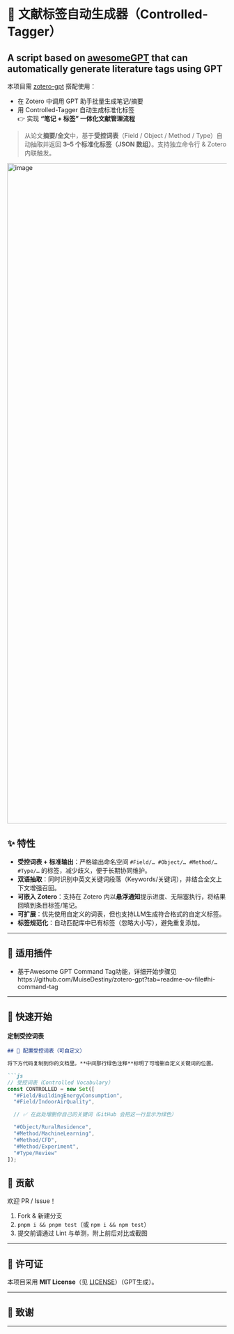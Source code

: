 # 🔖 文献标签自动生成器（Controlled-Tagger）
**A script based on [awesomeGPT](https://github.com/MuiseDestiny/zotero-gpt) that can automatically generate literature tags using GPT**
---
本项目需 [zotero-gpt](https://github.com/MuiseDestiny/zotero-gpt) 搭配使用：
- 在 Zotero 中调用 GPT 助手批量生成笔记/摘要  
- 用 Controlled-Tagger 自动生成标准化标签  
👉 实现 **“笔记 + 标签” 一体化文献管理流程**

> 从论文**摘要/全文**中，基于**受控词表**（Field / Object / Method / Type）自动抽取并返回 **3–5 个标准化标签（JSON 数组）**。支持独立命令行 & Zotero 内联触发。

<img width="2639" height="1517" alt="image" src="https://github.com/user-attachments/assets/d66829c6-df12-4c20-8cda-bd97e13dd7c3" />


## ✨ 特性

* **受控词表 + 标准输出**：严格输出命名空间 `#Field/… #Object/… #Method/… #Type/…` 的标签，减少歧义，便于长期协同维护。
* **双语抽取**：同时识别中英文关键词段落（Keywords/关键词），并结合全文上下文增强召回。
* **可嵌入 Zotero**：支持在 Zotero 内以**悬浮通知**提示进度、无阻塞执行，将结果回填到条目标签/笔记。
* **可扩展**：优先使用自定义的词表，但也支持LLM生成符合格式的自定义标签。
* **标签规范化**：自动匹配库中已有标签（忽略大小写），避免重复添加。
---

## 🧰 适用插件

* 基于Awesome GPT Command Tag功能，详细开始步骤见https://github.com/MuiseDestiny/zotero-gpt?tab=readme-ov-file#hi-command-tag

---

## 🚀 快速开始

#### 定制受控词表
```markdown
## 🔧 配置受控词表（可自定义）

将下方代码复制到你的文档里。**中间那行绿色注释**标明了可增删自定义关键词的位置。

```js
// 受控词表（Controlled Vocabulary）
const CONTROLLED = new Set([
  "#Field/BuildingEnergyConsumption",
  "#Field/IndoorAirQuality",

  // ✅ 在此处增删你自己的关键词（GitHub 会把这一行显示为绿色）

  "#Object/RuralResidence",
  "#Method/MachineLearning",
  "#Method/CFD",
  "#Method/Experiment",
  "#Type/Review"
]);

```
## 🤝 贡献

欢迎 PR / Issue！

1. Fork & 新建分支
2. `pnpm i && pnpm test`（或 `npm i && npm test`）
3. 提交前请通过 Lint 与单测，附上前后对比或截图

---

## 📜 许可证

本项目采用 **MIT License**（见 [LICENSE](./LICENSE)）（GPT生成）。

---

## 🙌 致谢


---
